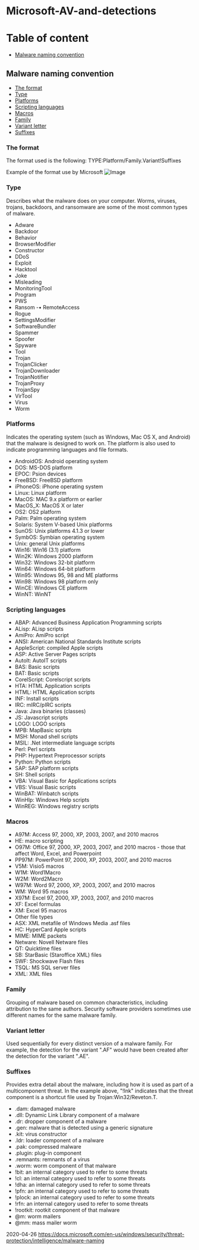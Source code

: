 # Microsoft-AV-and-detections




# Table of content
- [Malware naming convention](#Malware-naming-convention)





## Malware naming convention

 - [The format](#The-format)
 - [Type](#Type)
 - [Platforms](#Platforms)
 - [Scripting languages](#Scripting-languages)
 - [Macros](#Macros)
 - [Family](#Family)
 - [Variant letter](#Variant-letter)
 - [Suffixes](#Suffixes)

### The format
The format used is the following:
TYPE:Platform/Family.Variant!Suffixes

Example of the format use by Microsoft
![Image](https://docs.microsoft.com/en-us/windows/security/threat-protection/intelligence/images/namingmalware1.png)



### Type
Describes what the malware does on your computer. Worms, viruses, trojans, backdoors, and ransomware are some of the most common types of malware.

-	Adware
-	Backdoor
-	Behavior
-	BrowserModifier
-	Constructor
-	DDoS
-	Exploit
-	Hacktool
-	Joke
-	Misleading
-	MonitoringTool
-	Program
-	PWS
-	Ransom
-•	RemoteAccess
-	Rogue
-	SettingsModifier
-	SoftwareBundler
-	Spammer
-	Spoofer
-	Spyware
-	Tool
-	Trojan
-	TrojanClicker
-	TrojanDownloader
-	TrojanNotifier
-	TrojanProxy
-	TrojanSpy
-	VirTool
-	Virus
-	Worm





### Platforms
Indicates the operating system (such as Windows, Mac OS X, and Android) that the malware is designed to work on. The platform is also used to indicate programming languages and file formats.

-	AndroidOS: Android operating system
-	DOS: MS-DOS platform
-	EPOC: Psion devices
-	FreeBSD: FreeBSD platform
-	iPhoneOS: iPhone operating system
-	Linux: Linux platform
-	MacOS: MAC 9.x platform or earlier
-	MacOS_X: MacOS X or later
-	OS2: OS2 platform
-	Palm: Palm operating system
-	Solaris: System V-based Unix platforms
-	SunOS: Unix platforms 4.1.3 or lower
-	SymbOS: Symbian operating system
-	Unix: general Unix platforms
-	Win16: Win16 (3.1) platform
-	Win2K: Windows 2000 platform
-	Win32: Windows 32-bit platform
-	Win64: Windows 64-bit platform
-	Win95: Windows 95, 98 and ME platforms
-	Win98: Windows 98 platform only
-	WinCE: Windows CE platform
-	WinNT: WinNT





### Scripting languages

-	ABAP: Advanced Business Application Programming scripts
-	ALisp: ALisp scripts
-	AmiPro: AmiPro script
-	ANSI: American National Standards Institute scripts
-	AppleScript: compiled Apple scripts
-	ASP: Active Server Pages scripts
-	AutoIt: AutoIT scripts
-	BAS: Basic scripts
-	BAT: Basic scripts
-	CorelScript: Corelscript scripts
-	HTA: HTML Application scripts
-	HTML: HTML Application scripts
-	INF: Install scripts
-	IRC: mIRC/pIRC scripts
-	Java: Java binaries (classes)
-	JS: Javascript scripts
-	LOGO: LOGO scripts
-	MPB: MapBasic scripts
-	MSH: Monad shell scripts
-	MSIL: .Net intermediate language scripts
-	Perl: Perl scripts
-	PHP: Hypertext Preprocessor scripts
-	Python: Python scripts
-	SAP: SAP platform scripts
-	SH: Shell scripts
-	VBA: Visual Basic for Applications scripts
-	VBS: Visual Basic scripts
-	WinBAT: Winbatch scripts
-	WinHlp: Windows Help scripts
-	WinREG: Windows registry scripts





### Macros
-	A97M: Access 97, 2000, XP, 2003, 2007, and 2010 macros
-	HE: macro scripting
-	O97M: Office 97, 2000, XP, 2003, 2007, and 2010 macros - those that affect Word, Excel, and Powerpoint
-	PP97M: PowerPoint 97, 2000, XP, 2003, 2007, and 2010 macros
-	V5M: Visio5 macros
-	W1M: Word1Macro
-	W2M: Word2Macro
-	W97M: Word 97, 2000, XP, 2003, 2007, and 2010 macros
-	WM: Word 95 macros
-	X97M: Excel 97, 2000, XP, 2003, 2007, and 2010 macros
-	XF: Excel formulas
-	XM: Excel 95 macros
-	Other file types
-	ASX: XML metafile of Windows Media .asf files
-	HC: HyperCard Apple scripts
-	MIME: MIME packets
-	Netware: Novell Netware files
-	QT: Quicktime files
-	SB: StarBasic (Staroffice XML) files
-	SWF: Shockwave Flash files
-	TSQL: MS SQL server files
-	XML: XML files

### Family
Grouping of malware based on common characteristics, including attribution to the same authors. Security software providers sometimes use different names for the same malware family.

### Variant letter
Used sequentially for every distinct version of a malware family. For example, the detection for the variant ".AF" would have been created after the detection for the variant ".AE".

### Suffixes
Provides extra detail about the malware, including how it is used as part of a multicomponent threat. In the example above, "!lnk" indicates that the threat component is a shortcut file used by Trojan:Win32/Reveton.T.
-	.dam: damaged malware
-	.dll: Dynamic Link Library component of a malware
-	.dr: dropper component of a malware
-	.gen: malware that is detected using a generic signature
-	.kit: virus constructor
-	.ldr: loader component of a malware
-	.pak: compressed malware
-	.plugin: plug-in component
-	.remnants: remnants of a virus
-	.worm: worm component of that malware
-	!bit: an internal category used to refer to some threats
-	!cl: an internal category used to refer to some threats
-	!dha: an internal category used to refer to some threats
-	!pfn: an internal category used to refer to some threats
-	!plock: an internal category used to refer to some threats
-	!rfn: an internal category used to refer to some threats
-	!rootkit: rootkit component of that malware
-	@m: worm mailers
-	@mm: mass mailer worm


2020-04-26
https://docs.microsoft.com/en-us/windows/security/threat-protection/intelligence/malware-naming
